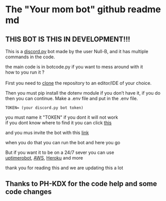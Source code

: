 # The "Your mom bot" github readme md
## THIS BOT IS THIS IN DEVELOPMENT!!!<br> 

This is a [discord.py](https://discordpy.readthedocs.io/en/stable/) bot made by the user Null-B, and it has multiple commands in the code.<br> 

the main code is in botcode.py if you want to mess around with it
<br>
how to you run it ?<br> 
<br> 
First you need to [clone](https://docs.github.com/en/github/creating-cloning-and-archiving-repositories/cloning-a-repository-from-github/cloning-a-repository) the repository to an editor/IDE of your choice.<br> 
 
Then you must pip install the dotenv module if you don’t have it, if you do then you can continue. Make a .env file and put in the .env file. 

```
TOKEN= (your discord.py bot token)
```
you must name it "TOKEN" if you dont it will not work <br> 
if you dont know where to find it you can click [this](https://discord.com/developers/applications) <br> 

and you mus invite the bot with this [link](https://discord.com/api/oauth2/authorize?client_id=845624814249181224&permissions=2215115841&scope=bot)

when you do that you can run the bot and here you go <br> 


But if you want it to be on a 24/7 sever you can use <br>
[uptimerobot](https://uptimerobot.com/), [AWS](https://aws.amazon.com/), [Heroku](https://dashboard.heroku.com/apps) and more<br>

thank you for reading this and we are updating this a lot<br>


## Thanks to PH-KDX for the code help and some code changes
